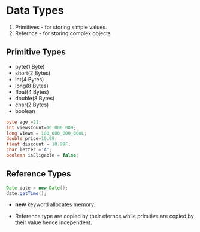 # Data Types

1. Primitives - for storing simple values.
2. Refernce - for storing complex objects

## Primitive Types

- byte(1 Byte)
- short(2 Bytes)
- int(4 Bytes)
- long(8 Bytes)
- float(4 Bytes)
- double(8 Bytes)
- char(2 Bytes)
- boolean

```Java
byte age =21;
int viewsCount=10_000_000;
long views = 100_000_000_000L;
double price=10.99;
float discount = 10.99F;
char letter ='A';
boolean isEligable = false;
```

## Reference Types

```Java
Date date = new Date();
date.getTime();
```

- **new** keyword allocates memory.

- Reference type are copied by their efernce while primitive are copied by their value hence independent.
